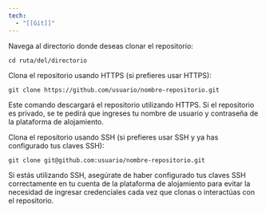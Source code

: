 ```yaml
---
tech:
  - "[[Git]]"
---
```

Navega al directorio donde deseas clonar el repositorio:

```shell
cd ruta/del/directorio
```

Clona el repositorio usando HTTPS (si prefieres usar HTTPS):

 ```shell
git clone https://github.com/usuario/nombre-repositorio.git
```

Este comando descargará el repositorio utilizando HTTPS. Si el repositorio es privado, se te pedirá que ingreses tu nombre de usuario y contraseña de la plataforma de alojamiento. 
 
Clona el repositorio usando SSH (si prefieres usar SSH y ya has configurado tus claves SSH):

 ```shell
git clone git@github.com:usuario/nombre-repositorio.git
```

Si estás utilizando SSH, asegúrate de haber configurado tus claves SSH correctamente en tu cuenta de la plataforma de alojamiento para evitar la necesidad de ingresar credenciales cada vez que clonas o interactúas con el repositorio.